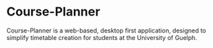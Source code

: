 # Course-Planner
Course-Planner is a web-based, desktop first application, designed to simplify timetable creation for students at the University of Guelph.
